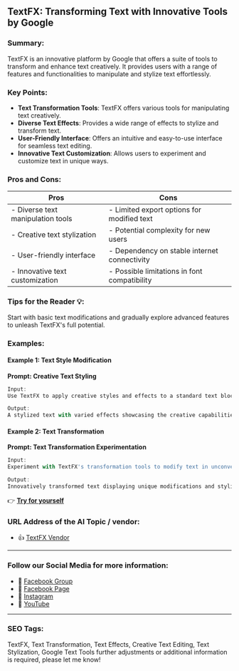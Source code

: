 ## TextFX: Transforming Text with Innovative Tools by Google

### Summary:

TextFX is an innovative platform by Google that offers a suite of tools to transform and enhance text creatively. It provides users with a range of features and functionalities to manipulate and stylize text effortlessly.

### Key Points:

- **Text Transformation Tools**: TextFX offers various tools for manipulating text creatively.
- **Diverse Text Effects**: Provides a wide range of effects to stylize and transform text.
- **User-Friendly Interface**: Offers an intuitive and easy-to-use interface for seamless text editing.
- **Innovative Text Customization**: Allows users to experiment and customize text in unique ways.

### Pros and Cons:

| Pros                               | Cons                                          |
|------------------------------------|-----------------------------------------------|
| - Diverse text manipulation tools  | - Limited export options for modified text    |
| - Creative text stylization        | - Potential complexity for new users           |
| - User-friendly interface          | - Dependency on stable internet connectivity  |
| - Innovative text customization    | - Possible limitations in font compatibility  |

### Tips for the Reader 💡:
Start with basic text modifications and gradually explore advanced features to unleash TextFX's full potential.

### Examples:

#### Example 1: Text Style Modification
**Prompt: Creative Text Styling**

```dart
Input:
Use TextFX to apply creative styles and effects to a standard text block.

Output:
A stylized text with varied effects showcasing the creative capabilities of TextFX.
```

#### Example 2: Text Transformation
**Prompt: Text Transformation Experimentation**

```dart
Input:
Experiment with TextFX's transformation tools to modify text in unconventional ways.

Output:
Innovatively transformed text displaying unique modifications and stylizations.
```

👉 <a href="https://textfx.withgoogle.com/" target="_blank" rel="noopener">**Try for yourself**</a>

### URL Address of the AI Topic / vendor:

- 👍 <a href="https://textfx.withgoogle.com/" target="_blank" rel="noopener">TextFX Vendor</a>

<hr>

### Follow our Social Media for more information:

- 📘 <a href="https://www.facebook.com/groups/trionxai" target="_blank">Facebook Group</a>
- 📄 <a href="https://www.facebook.com/ai.trionxai" target="_blank">Facebook Page</a>
- 📸 <a href="https://www.instagram.com/trionxai/" target="_blank">Instagram</a>
- 🎥 <a href="https://www.youtube.com/@robotdocs/" target="_blank">YouTube</a>

<hr>


### SEO Tags:
TextFX, Text Transformation, Text Effects, Creative Text Editing, Text Stylization, Google Text Tools
further adjustments or additional information is required, please let me know!